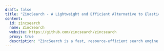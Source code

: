 ```yaml
---
draft: false
title: "ZincSearch - A Lightweight and Efficient Alternative to Elasticsearch"
content:
  id: zincsearch
  name: ZincSearch
  website: https://github.com/zincsearch/zincsearch
  proxy: true
  description: "ZincSearch is a fast, resource-efficient search engine offering full-text indexing with Elasticsearch compatibility. It's designed to provide powerful search capabilities while using minimal resources."
---
```

